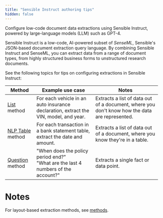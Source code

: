 ```yaml
---
title: "Sensible Instruct authoring tips"
hidden: false
---
```


Configure low-code document data extractions using Sensible Instruct, powered by large-language models (LLM) such as GPT-4. 

Sensible Instruct is a low-code, AI-powered subset of *SenseML*, Sensible's JSON-based document extraction query language. By combining Sensible Instruct and SenseML, you can extract data from a range of document types, from highly structured business forms to unstructured research documents.

See the following topics for tips on configuring extractions in Sensible Instruct:

| Method                                 | Example use case                                             | Notes                                                        |
| -------------------------------------- | ------------------------------------------------------------ | ------------------------------------------------------------ |
| [List](doc:list-tips) method           | For each vehicle in an auto insurance declaration, extract the VIN, model, and year. | Extracts a list of data out of a document, where you don't know how the data are represented. |
| [NLP Table](doc:nlp-table-tips) method | For each transaction in a bank statement table, extract the date and amount. | Extracts a list of data out of a document, where you know they're in a table. |
| [Question](doc:question-tips) method   | "When does the policy period end?"<br/>"What are the last 4 numbers of the account?" | Extracts a single fact or data point.                        |

Notes
====

For layout-based extraction methods, see [methods](doc:methods).
